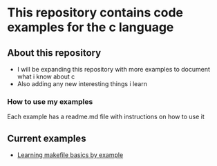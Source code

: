 # This repository contains code examples for the c language
## About this repository
* I will be expanding this repository with more examples to document what i know about c<br>
* Also adding any new interesting things i learn<br>
### How to use my examples
Each example has a readme.md file with instructions on how to use it
## Current examples
* [Learning makefile basics by example](./makefile)
